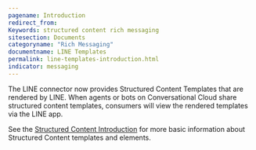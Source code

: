 ```yaml
---
pagename: Introduction
redirect_from: 
Keywords: structured content rich messaging
sitesection: Documents
categoryname: "Rich Messaging"
documentname: LINE Templates
permalink: line-templates-introduction.html
indicator: messaging
---
```


The LINE connector now provides Structured Content Templates that are rendered by LINE. When agents or bots on Conversational Cloud share structured content templates, consumers will view the rendered templates via the LINE app.

See the [Structured Content Introduction](structured-content-introduction-to-structured-content.html) for more basic information about Structured Content templates and elements.